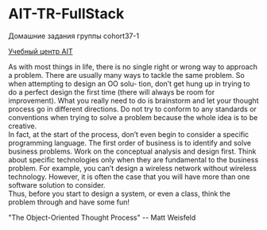 # AIT-TR-FullStack

Домашние задания группы cohort37-1

[Учебный центр AIT](https://www.ait-tr.de/)

As with most things in life, there is no single right or wrong way to approach a problem. There 
are usually many ways to tackle the same problem. So when attempting to design an OO solu-
tion, don’t get hung up in trying to do a perfect design the first time (there will always be room 
for improvement). What you really need to do is brainstorm and let your thought process go 
in different directions. Do not try to conform to any standards or conventions when trying to 
solve a problem because the whole idea is to be creative.  
In fact, at the start of the process, don’t even begin to consider a specific programming 
language. The first order of business is to identify and solve business problems. Work on 
the conceptual analysis and design first. Think about specific technologies only when they 
are fundamental to the business problem. For example, you can’t design a wireless network 
without wireless technology. However, it is often the case that you will have more than one 
software solution to consider.  
Thus, before you start to design a system, or even a class, think the problem through and have 
some fun!

"The Object-Oriented Thought Process"
                    -- Matt Weisfeld 
